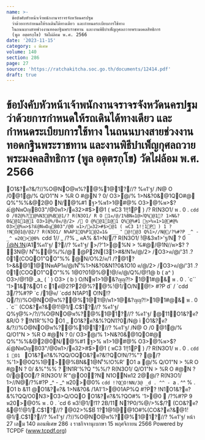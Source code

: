 ```yaml
---
name: >-
  ข้อบังคับหัวหน้าเจ้าพนักงานจราจรจังหวัดนครปฐม
  ว่าด้วยการกำหนดให้รถเดินได้ทางเดียว และกำหนดระเบียบการใช้ทาง
  ในถนนบางสายช่วงงานทอดกฐินพระราชทาน และงานพิธีบำเพ็ญกุศลถวายพระมงคลสิทธิการ
  (พูล อต̣̣ตรก̣โข) วัดไผ่ล้อม พ.ศ. 2566
date: '2023-11-15'
category: ง พิเศษ
volume: 140
section: 286
page: 27
source: 'https://ratchakitcha.soc.go.th/documents/12414.pdf'
draft: true
---
```


# ข้อบังคับหัวหน้าเจ้าพนักงานจราจรจังหวัดนครปฐม ว่าด้วยการกำหนดให้รถเดินได้ทางเดียว และกำหนดระเบียบการใช้ทาง ในถนนบางสายช่วงงานทอดกฐินพระราชทาน และงานพิธีบำเพ็ญกุศลถวายพระมงคลสิทธิการ (พูล อต̣̣ตรก̣โข) วัดไผ่ล้อม พ.ศ. 2566

O1&?ค?&/?//%O@NO@พ%?@%1@1?//? %ค1'ฐ/ /N@ O /0@1ํ@/% Q/O1"N > %R O #@N ? 0/ O3>ํ@/% 1>N&?0&@1QO#@ Q%"%%&@2@0 N/@%#1 ฐ>%พ1>1@#@% O3>@%พ>$?&ํ@NพOญB03"/@0พ1>/ค32>#$>@1 ( พC3 1!̣̣!1̣P ) /? R(N3O1/ พ . 0 . `cdd O /02ํ@%?@%N3@%B@1/? R(N3O1/ R O 1ค/@/1%BNค1@>/์Q%@1? 1>N&?0&@11@1 O3>1ํ@%/0ค/@/2> / O @%@11@1 Q%@%#1 ฐ>%พ1>1@#@% O3>@%พ>$?&ํ@NพOญB03"/@0 พ1>/ค32>#$>@1 ( พC3 1!̣̣!1̣P ) 1 ? !NO@1@/@2/? R(N3O1/ N%AP1Q%P1@2ค1& ___ 'ี @!@3 Q%1>//N@/?%#?P _^ - _^ พ20>@0% `cdd 1// _ /?% _ คA% &1>N//? R(N3O1/ !ํ@&3พ1>'ฐ/N ? 0์ 1ํ@N.1N/A1%ค1'ฐ/ ?//? %ค1'ฐ/ >/?'1>@%N > %#@/@1N//พ>$? ? 3N@/ N'็%ํ@%/%/@ @P2N(31>#&!N1ค/@/2> /O3>ค/@/'31 .?01(COQO1"QO"%% @N/O%2/ค/1 /?@1? 1>&&@11@1NพAP1ค/@/N'็%1>N&?0&N1?0&1O10 ค/@/2> /O3>ค/@/'31 .?01(COQO1"QO"%% 1@0?01ํ@%@!@/ค/@/Q%/@!1@ b ( a^ ) O3>/@!1@ _a_ ( ` ) O3> ( b ) O/Nพ1>1@&?ญญ?!> 1@1#@& พ . 0 . `c`` '1>1&?&O1 c 1คํ@2?P2ํ@%?@%!ํ@1/O/N@!> #?P d` / `cdd 3/?%#?P `c /1@ค/ `cdd N1AP1 O!N!?Q/?//%O@NO@พ%?@%1@1!@/พ1>1@&?ญญ?!>1@1#@& พ . 0 . `c`` (CO&?ค?&@1!ํ@1/.C$1?//? %ค1'ฐ/ Q%ฐ@%>/?//%O@NO@พ%?@%1@1?//? %ค1'ฐ/ @11O1&?ค?&R/O ? !N1R'%?Q O1 _ O1&?ค?&%?QN1?0/N@ ì O1&?ค?&/?//%O@NO@พ%?@%1@1?//? %ค1'ฐ/ /N@ O /0 @1ํ@/% Q/O1"N > %R O #@N ? 0/ O3>ํ@/% 1>N&?0&@1QO#@ Q%"%%&@2@0N/@%#1 ฐ>% พ1>1@#@% O3>@%พ>$?&ํ@NพOญB03"/@0พ1>/ค32>#$>@1 ( พC3 1!̣̣!1̣P ) /? R(N3O1/ พ . 0 . `cdd î O1 ` O1&?ค?&%?QQ/OQO&?ค?&!?QO!N/?%"? @/?%'1>@0Q%1@>@%BN&1@N'็%!O%R' O1 a ํ@/% Q/O1"N > %R O #@N ? 0/ &%"%% ? !N1R'%?Q "%%/? R(N3O1/ Q/O1"N > %R O #@N ? 0/@O0/? R(N3O1/ R'"@O0?N N1O์Nพ12 2@@/? R(N3O1/ 1>//N@/?%#?P _^ - _^ พ20>@0% `cdd !?QO!NN/3@ _d . ^^ - `a . ^^ % . O1 b &11 @O1&?ค?& 1>N&?0& /1A1'1>@01AP%Q #?P? !N1O1&?ค?&%?QQ/O0N3>O3>Q/OQO O1&?ค?&%?QO#% '1>@0  /?%#?P 9 พ20>@0% พ . 0 . `cd 6 พ3!ํ@1/!1? 2B/11์ N?P0/%@/>%$/? (CO&?ค?&@1!ํ@1/.C$1?//? @02>%$B์ 1?1@1@@1O#%(CO&?ค?&@1!ํ@1/.C$1?//? %ค1'ฐ/ /?//%O@NO@พ%?@%1@1?//? %ค1'ฐ/ หน้า 27 เลม 140 ตอนพิเศษ 286 ง ราชกิจจานุเบกษา 15 พฤศจิกายน 2566 Powered by TCPDF (www.tcpdf.org)
